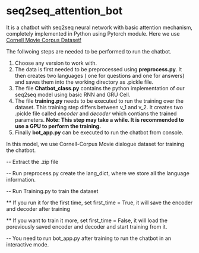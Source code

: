 # seq2seq_attention_bot

  It is a chatbot with seq2seq neural network with basic attention mechanism, completely implemented in Python using Pytorch module. Here we use [Cornell Movie Corpus Dataset!](http://www.cs.cornell.edu/~cristian/Cornell_Movie-Dialogs_Corpus.html)
  
  The follwoing steps are needed to be performed to run the chatbot.
1. Choose any version to work with.
2. The data is first needed to be preprocessed using **preprocess.py**. It then creates two languages ( one for questions and one for answers) and saves them into the working directory as .pickle file. 
3. The file **Chatbot_class.py** contains the python implementation of our seq2seq model using basic RNN and GRU Cell.
4. The file **training.py** needs to be executed to run the training over the dataset. This training step differs between v_1 and v_2. It creates two .pickle file called *encoder* and *decoder* which contians the trained parameters. **Note: This step may take a while. It is recommended to use a GPU to perform the training.**
5. Finally **bot_app.py** can be executed to run the chatbot from console.


In this model, we use Cornell-Corpus Movie dialogue dataset for training the chatbot.
    
  -- Extract the .zip file
  
  -- Run preprocess.py create the lang_dict, where we store all the language information. 
  
  -- Run Training.py to train the dataset
  
  ** If you run it for the first time, set first_time = True, it will save the encoder and decoder after training
  
  ** If you want to train it more, set first_time = False, it will load the poreviously saved encoder and decoder and start training from it.
  
 -- You need to run bot_app.py after training to run the chatbot in an interactive mode.

  
